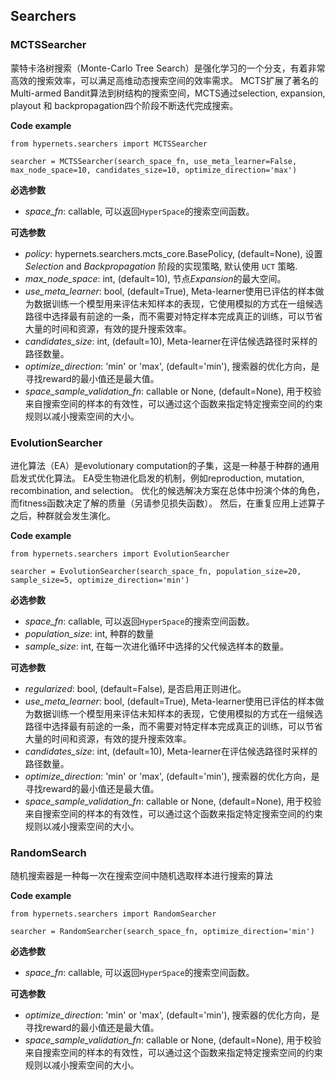 ## Searchers

### MCTSSearcher

蒙特卡洛树搜索（Monte-Carlo Tree Search）是强化学习的一个分支，有着非常高效的搜索效率，可以满足高维动态搜索空间的效率需求。 MCTS扩展了著名的Multi-armed Bandit算法到树结构的搜索空间，MCTS通过selection, expansion, playout 和 backpropagation四个阶段不断迭代完成搜索。 

**Code example**
```
from hypernets.searchers import MCTSSearcher

searcher = MCTSSearcher(search_space_fn, use_meta_learner=False, max_node_space=10, candidates_size=10, optimize_direction='max')
```

**必选参数**
- *space_fn*: callable, 可以返回`HyperSpace`的搜索空间函数。

**可选参数**
- *policy*: hypernets.searchers.mcts_core.BasePolicy, (default=None), 设置*Selection* and *Backpropagation* 阶段的实现策略, 默认使用 `UCT` 策略.
- *max_node_space*: int, (default=10), 节点*Expansion*的最大空间。
- *use_meta_learner*: bool, (default=True), Meta-learner使用已评估的样本做为数据训练一个模型用来评估未知样本的表现，它使用模拟的方式在一组候选路径中选择最有前途的一条，而不需要对特定样本完成真正的训练，可以节省大量的时间和资源，有效的提升搜索效率。
- *candidates_size*: int, (default=10), Meta-learner在评估候选路径时采样的路径数量。
- *optimize_direction*: 'min' or 'max', (default='min'), 搜索器的优化方向，是寻找reward的最小值还是最大值。
- *space_sample_validation_fn*: callable or None, (default=None), 用于校验来自搜索空间的样本的有效性，可以通过这个函数来指定特定搜索空间的约束规则以减小搜索空间的大小。


### EvolutionSearcher

进化算法（EA）是evolutionary computation的子集，这是一种基于种群的通用启发式优化算法。 EA受生物进化启发的机制，例如reproduction, mutation, recombination, and selection。 优化的候选解决方案在总体中扮演个体的角色，而fitness函数决定了解的质量（另请参见损失函数）。 然后，在重复应用上述算子之后，种群就会发生演化。


**Code example**
```
from hypernets.searchers import EvolutionSearcher

searcher = EvolutionSearcher(search_space_fn, population_size=20, sample_size=5, optimize_direction='min')
```

**必选参数**
- *space_fn*: callable, 可以返回`HyperSpace`的搜索空间函数。
- *population_size*: int, 种群的数量
- *sample_size*: int, 在每一次进化循环中选择的父代候选样本的数量。

**可选参数**
- *regularized*: bool, (default=False), 是否启用正则进化。
- *use_meta_learner*: bool, (default=True), Meta-learner使用已评估的样本做为数据训练一个模型用来评估未知样本的表现，它使用模拟的方式在一组候选路径中选择最有前途的一条，而不需要对特定样本完成真正的训练，可以节省大量的时间和资源，有效的提升搜索效率。
- *candidates_size*: int, (default=10), Meta-learner在评估候选路径时采样的路径数量。
- *optimize_direction*: 'min' or 'max', (default='min'), 搜索器的优化方向，是寻找reward的最小值还是最大值。
- *space_sample_validation_fn*: callable or None, (default=None), 用于校验来自搜索空间的样本的有效性，可以通过这个函数来指定特定搜索空间的约束规则以减小搜索空间的大小。


### RandomSearch

随机搜索器是一种每一次在搜索空间中随机选取样本进行搜索的算法

**Code example**
```
from hypernets.searchers import RandomSearcher

searcher = RandomSearcher(search_space_fn, optimize_direction='min')
```

**必选参数**
- *space_fn*: callable, 可以返回`HyperSpace`的搜索空间函数。

**可选参数**
- *optimize_direction*: 'min' or 'max', (default='min'), 搜索器的优化方向，是寻找reward的最小值还是最大值。
- *space_sample_validation_fn*: callable or None, (default=None), 用于校验来自搜索空间的样本的有效性，可以通过这个函数来指定特定搜索空间的约束规则以减小搜索空间的大小。
